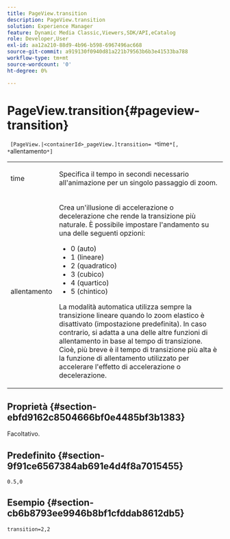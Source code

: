 ```yaml
---
title: PageView.transition
description: PageView.transition
solution: Experience Manager
feature: Dynamic Media Classic,Viewers,SDK/API,eCatalog
role: Developer,User
exl-id: aa12a210-88d9-4b96-b598-6967496ac668
source-git-commit: a919130f0940d81a221b79563b6b3e41533ba788
workflow-type: tm+mt
source-wordcount: '0'
ht-degree: 0%

---
```


# PageView.transition{#pageview-transition}

` [PageView.|<containerId>_pageView.]transition= *`time`*[, *`allentamento`*]`

<table id="table_E314540D347D47699C04EB80D20C0721"> 
 <tbody> 
  <tr> 
   <td colname="col1"> <p> <span class="codeph"><span class="varname"> time</span></span> </p> </td> 
   <td colname="col2"> <p> Specifica il tempo in secondi necessario all'animazione per un singolo passaggio di zoom. </p> </td> 
  </tr> 
  <tr> 
   <td colname="col1"> <p><span class="codeph"><span class="varname"> allentamento</span></span> </p> </td> 
   <td colname="col2"> <p> Crea un'illusione di accelerazione o decelerazione che rende la transizione più naturale. È possibile impostare l'andamento su una delle seguenti opzioni: </p> <p> 
     <ul id="ul_DA0D1CF2F2484410BFCCACA86661702E"> 
      <li id="li_93A2D53A53314D9594CEDC9EB20381D4">0 (auto) </li> 
      <li id="li_AD6A1F03DE544959BC4AA0DD97494F8C"> 1 (lineare) </li> 
      <li id="li_816A3CE796E3415B9650DDA204412A6A"> 2 (quadratico) </li> 
      <li id="li_EF00BF6CA2AA48FEB54015FFBA9F8DD4"> 3 (cubico) </li> 
      <li id="li_F3CB7F0821AF489C84A0CA155F5031A2"> 4 (quartico) </li> 
      <li id="li_F5B844DAF4CC453CA58BF09A660D139F"> 5 (chintico) </li> 
     </ul> </p> <p>La modalità automatica utilizza sempre la transizione lineare quando lo zoom elastico è disattivato (impostazione predefinita). In caso contrario, si adatta a una delle altre funzioni di allentamento in base al tempo di transizione. Cioè, più breve è il tempo di transizione più alta è la funzione di allentamento utilizzato per accelerare l'effetto di accelerazione o decelerazione. </p> </td> 
  </tr> 
 </tbody> 
</table>

## Proprietà {#section-ebfd9162c8504666bf0e4485bf3b1383}

Facoltativo.

## Predefinito {#section-9f91ce6567384ab691e4d4f8a7015455}

`0.5,0`

## Esempio {#section-cb6b8793ee9946b8bf1cfddab8612db5}

`transition=2,2`
